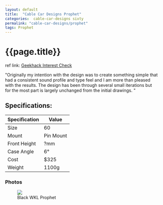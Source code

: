 ```yaml
---
layout: default
title:  "Cable Car Designs Prophet"
categories:  cable-car-designs sixty
permalink: "cable-car-designs/prophet"
tags: Prophet
---
```

# {{page.title}}

ref link: [Geekhack Interest Check](https://geekhack.org/index.php?topic=104294.0)

"Originally my intention with the design was to create something simple that had a consistent sound profile and type feel and I am more than pleased with the results. The design has been through several small iterations but for the most part is largely unchanged from the initial drawings.
"

## Specifications:

| Specification | Value |
|---|---|
| Size | 60 |
| Mount | Pin Mount |
| Front Height | ?mm |
| Case Angle | 6° |
| Cost | $325 |
| Weight | 1100g |

### Photos
<figure>
  <img src="{{ 'assets/images/cable-car-designs/prophet/prophet.png' | relative_url }}">
  <figcaption>Black WKL Prophet</figcaption>
</figure>
